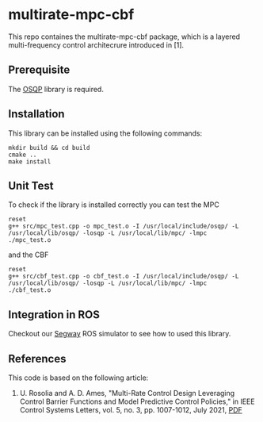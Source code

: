 # multirate-mpc-cbf

This repo containes the multirate-mpc-cbf package, which is a layered multi-frequency control architecrure introduced in [1].

## Prerequisite 

The [OSQP](https://github.com/DrewSingletary/segway_sim) library is required.

## Installation

This library can be installed using the following commands:

```
mkdir build && cd build
cmake ..
make install
```

## Unit Test

To check if the library is installed correctly you can test the MPC
```
reset
g++ src/mpc_test.cpp -o mpc_test.o -I /usr/local/include/osqp/ -L /usr/local/lib/osqp/ -losqp -L /usr/local/lib/mpc/ -lmpc
./mpc_test.o
```
and the CBF
```
reset
g++ src/cbf_test.cpp -o cbf_test.o -I /usr/local/include/osqp/ -L /usr/local/lib/osqp/ -losqp -L /usr/local/lib/mpc/ -lmpc
./cbf_test.o
```


## Integration in ROS

Checkout our [Segway](https://github.com/oxfordcontrol/osqp) ROS simulator to see how to used this library.

## References

This code is based on the following article:

1. U. Rosolia and A. D. Ames, "Multi-Rate Control Design Leveraging Control Barrier Functions and Model Predictive Control Policies," in IEEE Control Systems Letters, vol. 5, no. 3, pp. 1007-1012, July 2021, [PDF](https://ieeexplore.ieee.org/document/9137248)
